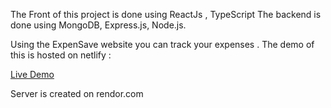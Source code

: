 The Front of this project is done using ReactJs , TypeScript
The backend is done using MongoDB, Express.js, Node.js.

Using the ExpenSave website you can track your expenses . 
The demo of this is hosted on netlify :

[Live Demo]([https://example.com](https://xpensave.netlify.app/))

Server is created on rendor.com
